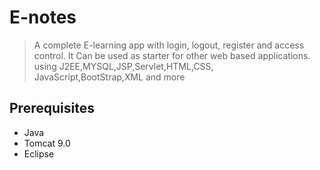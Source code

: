 # E-notes


> A complete E-learning app with login, logout, register and access control. It Can be used as starter for other web based applications. using J2EE,MYSQL,JSP,Servlet,HTML,CSS, JavaScript,BootStrap,XML and more

## Prerequisites
- Java
- Tomcat 9.0
- Eclipse


